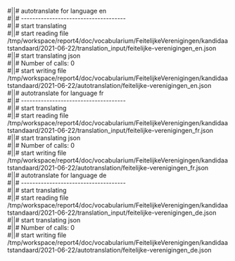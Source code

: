 #||# autotranslate for language en  
#||# -------------------------------------  
#||# start translating  
#||# start reading file /tmp/workspace/report4/doc/vocabularium/FeitelijkeVerenigingen/kandidaatstandaard/2021-06-22/translation_input/feitelijke-verenigingen_en.json  
#||# start translating json  
#||# Number of calls: 0  
#||# start writing file /tmp/workspace/report4/doc/vocabularium/FeitelijkeVerenigingen/kandidaatstandaard/2021-06-22/autotranslation/feitelijke-verenigingen_en.json  
#||# autotranslate for language fr  
#||# -------------------------------------  
#||# start translating  
#||# start reading file /tmp/workspace/report4/doc/vocabularium/FeitelijkeVerenigingen/kandidaatstandaard/2021-06-22/translation_input/feitelijke-verenigingen_fr.json  
#||# start translating json  
#||# Number of calls: 0  
#||# start writing file /tmp/workspace/report4/doc/vocabularium/FeitelijkeVerenigingen/kandidaatstandaard/2021-06-22/autotranslation/feitelijke-verenigingen_fr.json  
#||# autotranslate for language de  
#||# -------------------------------------  
#||# start translating  
#||# start reading file /tmp/workspace/report4/doc/vocabularium/FeitelijkeVerenigingen/kandidaatstandaard/2021-06-22/translation_input/feitelijke-verenigingen_de.json  
#||# start translating json  
#||# Number of calls: 0  
#||# start writing file /tmp/workspace/report4/doc/vocabularium/FeitelijkeVerenigingen/kandidaatstandaard/2021-06-22/autotranslation/feitelijke-verenigingen_de.json  

